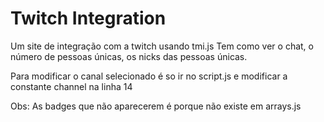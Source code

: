 # Twitch Integration
Um site de integração com a twitch usando tmi.js
Tem como ver o chat, o número de pessoas únicas, os nicks das pessoas únicas.

Para modificar o canal selecionado é so ir no script.js e modificar a constante channel na linha 14

Obs:
As badges que não aparecerem é porque não existe em arrays.js
